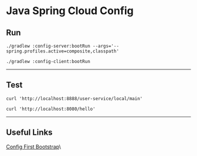 # Java Spring Cloud Config

## Run
```shell
./gradlew :config-server:bootRun --args='--spring.profiles.active=composite,classpath'
```
```shell
./gradlew :config-client:bootRun
```

---
## Test

```shell
curl 'http://localhost:8888/user-service/local/main'
```

```shell
curl 'http://localhost:8080/hello'
```


---
## Useful Links
[Config First Bootstrap](https://docs.spring.io/spring-cloud-config/docs/current/reference/html/#config-first-bootstrap)\
